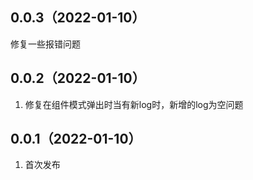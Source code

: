 ## 0.0.3（2022-01-10）
修复一些报错问题
## 0.0.2（2022-01-10）
1. 修复在组件模式弹出时当有新log时，新增的log为空问题
## 0.0.1（2022-01-10）
1. 首次发布
